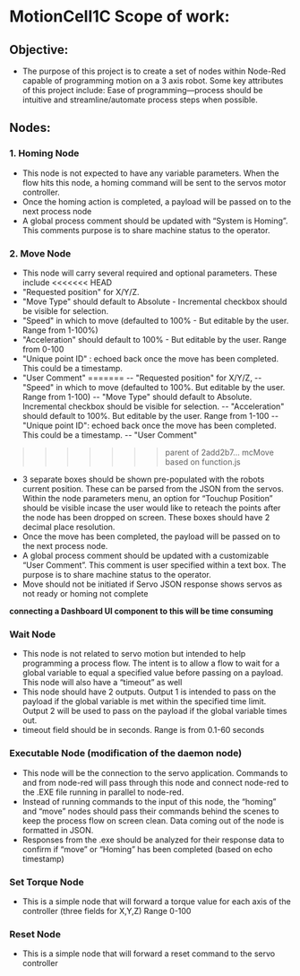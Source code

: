 # MotionCell1C Scope of work:

## Objective:
- The purpose of this project is to create a set of nodes within Node-Red capable of programming motion on a 3 axis robot. Some key attributes of this project include: Ease of programming—process should be intuitive and streamline/automate process steps when possible.

## Nodes:

### 1. Homing Node
-    This node is not expected to have any variable parameters. When the flow hits this node, a homing command will be sent to the servos motor controller.
-    Once the homing action is completed, a payload will be passed on to the next process node
-    A global process comment should be updated with “System is Homing”. This comments purpose is to share machine status to the operator.

### 2. Move Node
-    This node will carry several required and optional parameters. These include
<<<<<<< HEAD
  - "Requested position" for X/Y/Z.
  - "Move Type" should default to Absolute - Incremental checkbox should be visible for selection.
  - "Speed" in which to move (defaulted to 100% - But editable by the user. Range from 1-100%)
  - "Acceleration" should default to 100% - But editable by the user.  Range from 0-100
  - "Unique point ID" : echoed back once the move has been completed. This could be a timestamp.
  - "User Comment"
=======
  -- "Requested position" for X/Y/Z,
  -- "Speed" in which to move (defaulted to 100%. But editable by the user.  Range from 1-100)
  -- "Move Type" should default to Absolute. Incremental checkbox should be visible for selection.
  -- "Acceleration" should default to 100%. But editable by the user.  Range from 1-100
  -- "Unique point ID": echoed back once the move has been completed. This could be a timestamp.
  -- "User Comment"
>>>>>>> parent of 2add2b7... mcMove based on function.js
-    3 separate boxes should be shown pre-populated with the robots current position. These can be parsed from the JSON from the servos. Within the node parameters menu, an option for “Touchup Position” should be visible incase the user would like to reteach the points after the node has been dropped on screen. These boxes should have 2 decimal place resolution.
-    Once the move has been completed, the payload will be passed on to the next process node.
-    A global process comment should be updated with a customizable “User Comment”. This comment is user specified within a text box. The purpose is to share machine status to the operator.
-    Move should not be initiated if Servo JSON response shows servos as not ready or homing not complete

__connecting a Dashboard UI component to this will be time consuming__

### Wait Node
-    This node is not related to servo motion but intended to help programming a process flow. The intent is to allow a flow to wait for a global variable to equal a specified value before passing on a payload. This node will also have a “timeout” as well
-    This node should have 2 outputs. Output 1 is intended to pass on the payload if the global variable is met within the specified time limit. Output 2 will be used to pass on the payload if the global variable times out.
-    timeout field should be in seconds. Range is from 0.1-60 seconds

### Executable Node (modification of the daemon node)
-    This node will be the connection to the servo application. Commands to and from node-red will pass through this node and connect node-red to the .EXE file running in parallel to node-red.
-    Instead of running commands to the input of this node, the “homing” and “move” nodes should pass their commands behind the scenes to keep the process flow on screen clean. Data coming out of the node is formatted in JSON.
-    Responses from the .exe should be analyzed for their response data to confirm if “move” or “Homing” has been completed (based on echo timestamp)


### Set Torque Node
-    This is a simple node that will forward a torque value for each axis of the controller (three fields for X,Y,Z) Range 0-100

### Reset Node
-    This is a simple node that will forward a reset command to the servo controller
